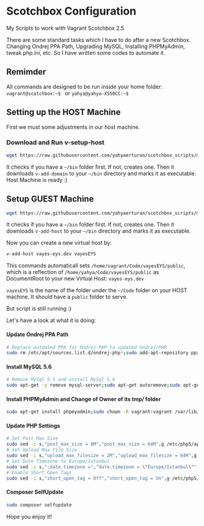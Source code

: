 # Scotchbox Configuration
My Scripts to work with Vagrant Scotchbox 2.5

There are some standard tasks which I have to do after a new Scotchbox. Changing Ondrej PPA Path, Upgrading MySQL, Installing PHPMyAdmin, tweak php.ini, etc. So I have written some codes to automate it.

## Remimder
All commands are designed to be run inside your home folder: `vagrant@scotchbox:~$ ` or `yahya@yahya-X550CC:~$ `

## Setting up the HOST Machine
First we must some adjustments in our host machine.

### Download and Run v-setup-host

```bash
wget https://raw.githubusercontent.com/yahyaerturan/scotchbox_scripts/master/v-setup-host --output-document=v-setup-host-machine-for-vagrant;chmod +x v-setup-host-machine-for-vagrant;./v-setup-host-machine-for-vagrant;rm v-setup-host-machine-for-vagrant
```
It checks if you have a `~/bin` folder first. If not, creates one. Then it downloads `v-add-domain` to your `~/bin` directory and marks it as executable. Host Machine is ready :)

## Setup GUEST Machine

```bash
wget https://raw.githubusercontent.com/yahyaerturan/scotchbox_scripts/master/v-setup-guest --output-document=v-setup-guest-machine-for-vagrant;chmod +x v-setup-guest-machine-for-vagrant;./v-setup-guest-machine-for-vagrant;rm v-setup-guest-machine-for-vagrant
```
It checks if you have a `~/bin` folder first. If not, creates one. Then it downloads `v-add-host` to your `~/bin` directory and marks it as executable.

Now you can create a new virtual host by:

```bash
v-add-host vayes-eys.dev vayesEYS
```

This commands automaticall sets `/home/vagrant/Code/vayesEYS/public`, which is a reflection of `/home/yahya/Code/vayesEYS/public` as DocumentRoot to your new Virtual Host: `vayes-eys.dev`

`vayesEYS` is the name of the folder under the `~/Code` folder on your HOST machine. It should have a `public` folder to serve.

But script is still running :)

Let's have a look at what it is doing:

#### Update Ondrej PPA Path
```bash
# Replace outdated PPA for Ondrej-PHP to updated Ondrej/PHP
sudo rm /etc/apt/sources.list.d/ondrej-php*;sudo add-apt-repository ppa:ondrej/php;sudo apt-get update;
```
#### Install MySQL 5.6
```bash
# Remove MySql 5.5 and install MySql 5.6
sudo apt-get -y remove mysql-server;sudo apt-get autoremove;sudo apt-get -y install mysql-client-5.6 mysql-client-core-5.6;sudo apt-get -y install mysql-server-5.6
```
#### Install PHPMyAdmin and Change of Owner of its tmp/ folder
```bash
sudo apt-get install phpmyadmin;sudo chown -R vagrant:vagrant /var/lib/phpmyadmin/tmp/
```
#### Update PHP Settings
```bash
# Set Post Max Size
sudo sed -i s,"post_max_size = 8M","post_max_size = 64M",g /etc/php5/apache2/php.ini
# Set Upload Max File Size
sudo sed -i s,"upload_max_filesize = 2M","upload_max_filesize = 64M",g /etc/php5/apache2/php.ini
# Set Date Timezone to Europe/Istanbul
sudo sed -i s,";date.timezone =","date.timezone = \"Europe/Istanbul\"",g /etc/php5/apache2/php.ini
# Enable Short Open Tags
sudo sed -i s,"short_open_tag = Off","short_open_tag = On",g /etc/php5/apache2/php.ini
```

#### Composer SelfUpdate
```bash
sudo composer selfupdate
```


Hope you enjoy it!
